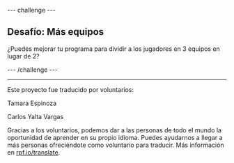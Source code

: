 --- challenge ---

## Desafío: Más equipos

¿Puedes mejorar tu programa para dividir a los jugadores en 3 equipos en lugar de 2?

--- /challenge ---


***
Este proyecto fue traducido por voluntarios:

Tamara Espinoza

Carlos Yalta Vargas

Gracias a los voluntarios, podemos dar a las personas de todo el mundo la oportunidad de aprender en su propio idioma. Puedes ayudarnos a llegar a más personas ofreciéndote como voluntario para traducir. Más información en [rpf.io/translate](https://rpf.io/translate).